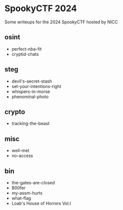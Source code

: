 # SpookyCTF 2024
Some writeups for the 2024 SpookyCTF hosted by NICC

## osint
- perfect-nba-fit
- cryptid-chats

## steg
- devil's-secret-stash
- set-your-intentions-right
- whispers-in-morse
- phenominal-photo

## crypto
- tracking-the-beast

## misc
- well-met
- no-access

## bin
- the-gates-are-closed
- B00fer
- my-assm-hurts
- what-flag
- Loab's House of Horrors Vol.I



